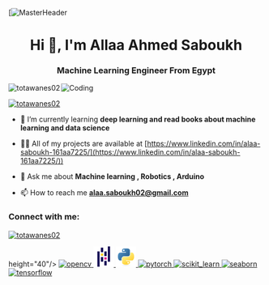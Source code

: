 [![MasterHeader](https://i.imgur.com/QYE7j6R.gif)
<h1 align="center">Hi 👋, I'm Allaa Ahmed Saboukh</h1>
<h3 align="center">Machine Learning Engineer From Egypt</h3>
<img align="right" alt="Coding" width="400" src="https://cdn.dribbble.com/users/1162077/screenshots/3848914/programmer.gif">

<p align="left"> <img src="https://komarev.com/ghpvc/?username=totawanes02&label=Profile%20views&color=0e75b6&style=flat" alt="totawanes02" /> </p>

<p align="left"> <a href="https://twitter.com/totawanes02" target="blank"><img src="https://img.shields.io/twitter/follow/totawanes02?logo=twitter&style=for-the-badge" alt="totawanes02" /></a> </p>

- 🌱 I’m currently learning **deep learning and read books about machine learning and data science**

- 👨‍💻 All of my projects are available at [https://www.linkedin.com/in/alaa-saboukh-161aa7225/](https://www.linkedin.com/in/alaa-saboukh-161aa7225/))

- 💬 Ask me about **Machine learning , Robotics , Arduino**

- 📫 How to reach me **alaa.saboukh02@gmail.com**

<h3 align="left">Connect with me:</h3>
<p align="left">
<a href="https://twitter.com/totawanes02" target="blank"><img align="center" src="https://raw.githubusercontent.com/rahuldkjain/github-profile-readme-generator/master/src/images/icons/Social/twitter.svg" alt="totawanes02" height="30" width="40" /></a>

height="40"/> </a> <a href="https://opencv.org/" target="_blank" rel="noreferrer"> <img src="https://www.vectorlogo.zone/logos/opencv/opencv-icon.svg" alt="opencv" width="40" height="40"/> </a> <a href="https://pandas.pydata.org/" target="_blank" rel="noreferrer"> <img src="https://raw.githubusercontent.com/devicons/devicon/2ae2a900d2f041da66e950e4d48052658d850630/icons/pandas/pandas-original.svg" alt="pandas" width="40" height="40"/> </a> <a href="https://www.python.org" target="_blank" rel="noreferrer"> <img src="https://raw.githubusercontent.com/devicons/devicon/master/icons/python/python-original.svg" alt="python" width="40" height="40"/> </a> <a href="https://pytorch.org/" target="_blank" rel="noreferrer"> <img src="https://www.vectorlogo.zone/logos/pytorch/pytorch-icon.svg" alt="pytorch" width="40" height="40"/> </a> <a href="https://scikit-learn.org/" target="_blank" rel="noreferrer"> <img src="https://upload.wikimedia.org/wikipedia/commons/0/05/Scikit_learn_logo_small.svg" alt="scikit_learn" width="40" height="40"/> </a> <a href="https://seaborn.pydata.org/" target="_blank" rel="noreferrer"> <img src="https://seaborn.pydata.org/_images/logo-mark-lightbg.svg" alt="seaborn" width="40" height="40"/> </a> <a href="https://www.tensorflow.org" target="_blank" rel="noreferrer"> <img src="https://www.vectorlogo.zone/logos/tensorflow/tensorflow-icon.svg" alt="tensorflow" width="40" height="40"/> </a> </p>


